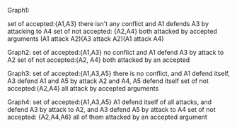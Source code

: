 Graph1:

set of accepted:{A1,A3} there isn't any conflict and A1 defends A3 by attacking to A4
set of not accepted: {A2,A4} both attacked by accepted arguments (A1 attack A2)(A3 attack A2)(A1 attack A4)

Graph2:
set of accepted:{A1,A3} no conflict and A1 defend A3 by attack to A2
set of not accepted:{A2, A4} both attacked by an accepted

Graph3:
set of accepted:{A1,A3,A5} there is no conflict, and A1 defend itself, A3 defend A1 and A5 by attack A2 and A4, A5 defend itself
set of not accepted:{A2,A4} all attack by accepted arguments

Graph4:
set of accepted:{A1,A3,A5} A1 defend itself of all attacks, and defend A3 by attack to A2, and A3 defend A5 by attack to A4
set of not accepted: {A2,A4,A6} all of them attacked by an accepted argument
